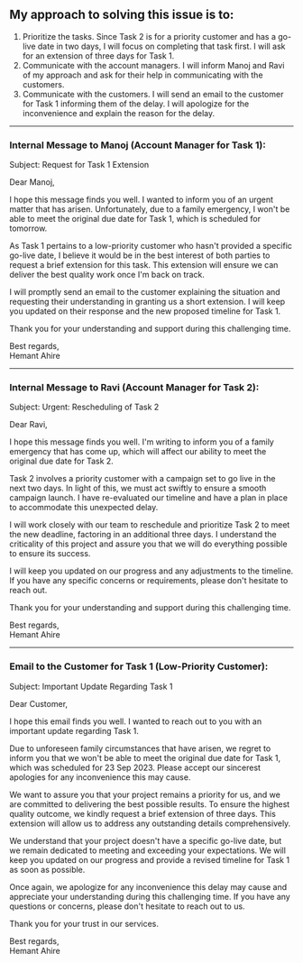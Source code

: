 ## My approach to solving this issue is to:

1. Prioritize the tasks. Since Task 2 is for a priority customer and has a go-live date in two days, I will focus on completing that task first. I will ask for an extension of three days for Task 1.
2. Communicate with the account managers. I will inform Manoj and Ravi of my approach and ask for their help in communicating with the customers.
3. Communicate with the customers. I will send an email to the customer for Task 1 informing them of the delay. I will apologize for the inconvenience and explain the reason for the delay.

<hr/>

### Internal Message to Manoj (Account Manager for Task 1):

Subject: Request for Task 1 Extension

Dear Manoj,

I hope this message finds you well. I wanted to inform you of an urgent matter that has arisen. Unfortunately, due to a family emergency, I won't be able to meet the original due date for Task 1, which is scheduled for tomorrow.

As Task 1 pertains to a low-priority customer who hasn't provided a specific go-live date, I believe it would be in the best interest of both parties to request a brief extension for this task. This extension will ensure we can deliver the best quality work once I'm back on track.

I will promptly send an email to the customer explaining the situation and requesting their understanding in granting us a short extension. I will keep you updated on their response and the new proposed timeline for Task 1.

Thank you for your understanding and support during this challenging time.

Best regards,
<br>
Hemant Ahire

<hr/>

### Internal Message to Ravi (Account Manager for Task 2):

Subject: Urgent: Rescheduling of Task 2

Dear Ravi,

I hope this message finds you well. I'm writing to inform you of a family emergency that has come up, which will affect our ability to meet the original due date for Task 2.

Task 2 involves a priority customer with a campaign set to go live in the next two days. In light of this, we must act swiftly to ensure a smooth campaign launch. I have re-evaluated our timeline and have a plan in place to accommodate this unexpected delay.

I will work closely with our team to reschedule and prioritize Task 2 to meet the new deadline, factoring in an additional three days. I understand the criticality of this project and assure you that we will do everything possible to ensure its success.

I will keep you updated on our progress and any adjustments to the timeline. If you have any specific concerns or requirements, please don't hesitate to reach out.

Thank you for your understanding and support during this challenging time.

Best regards,
<br>
Hemant Ahire

<hr/>

### Email to the Customer for Task 1 (Low-Priority Customer):

Subject: Important Update Regarding Task 1

Dear Customer,

I hope this email finds you well. I wanted to reach out to you with an important update regarding Task 1.

Due to unforeseen family circumstances that have arisen, we regret to inform you that we won't be able to meet the original due date for Task 1, which was scheduled for 23 Sep 2023. Please accept our sincerest apologies for any inconvenience this may cause.

We want to assure you that your project remains a priority for us, and we are committed to delivering the best possible results. To ensure the highest quality outcome, we kindly request a brief extension of three days. This extension will allow us to address any outstanding details comprehensively.

We understand that your project doesn't have a specific go-live date, but we remain dedicated to meeting and exceeding your expectations. We will keep you updated on our progress and provide a revised timeline for Task 1 as soon as possible.

Once again, we apologize for any inconvenience this delay may cause and appreciate your understanding during this challenging time. If you have any questions or concerns, please don't hesitate to reach out to us.

Thank you for your trust in our services.

Best regards,
<br>
Hemant Ahire
